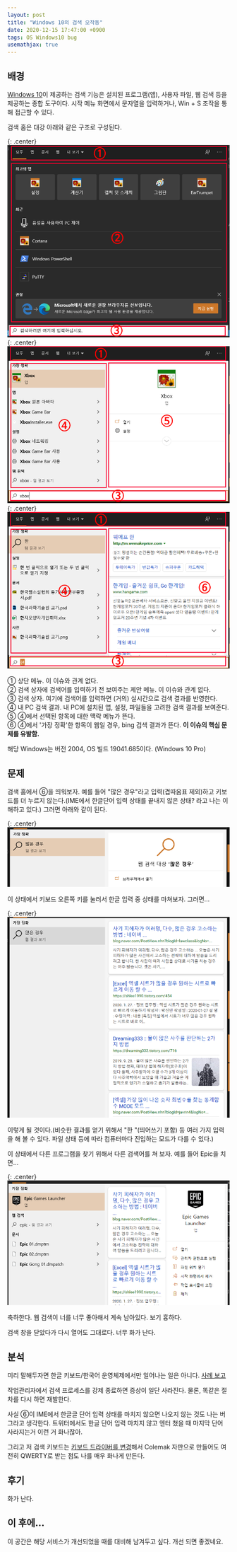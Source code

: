```yaml
---
layout: post
title: "Windows 10의 검색 오작동"
date: 2020-12-15 17:47:00 +0900
tags: OS Windows10 bug
usemathjax: true
---
```


## 배경

[Windows 10]이 제공하는 검색 기능은 설치된 프로그램(앱), 사용자 파일, 웹 검색 등을 제공하는 종합 도구이다. 시작 메뉴 화면에서 문자열을 입력하거나, Win + S 조작을 통해 접근할 수 있다.

검색 홈은 대강 아래와 같은 구조로 구성된다.

{: .center}
![검색 홈 1](/assets/img/2020-12-15-Windows%2010%20Search%20Malfunction_2020-12-15-18-27-35.png)
{: .center}
![검색 홈 2](/assets/img/2020-12-15-Windows%2010%20Search%20Malfunction_2020-12-15-18-28-02.png)
{: .center}
![검색 홈 3](/assets/img/2020-12-15-Windows%2010%20Search%20Malfunction_2020-12-15-18-28-12.png)

① 상단 메뉴. 이 이슈와 관계 없다.  
② 검색 상자에 검색어를 입력하기 전 보여주는 제안 메뉴. 이 이슈와 관계 없다.  
③ 검색 상자. 여기에 검색어를 입력하면 (거의) 실시간으로 검색 결과를 반영한다.  
④ 내 PC 검색 결과. 내 PC에 설치된 앱, 설정, 파일들을 고려한 검색 결과를 보여준다.  
⑤ ④에서 선택된 항목에 대한 맥락 메뉴가 뜬다.  
⑥ ④에서 '가장 정확'한 항목이 웹일 경우, bing 검색 결과가 뜬다. **이 이슈의 핵심 문제를 유발함.**

해당 Windows는 버전 2004, OS 빌드 19041.685이다. (Windows 10 Pro)

## 문제

검색 홈에서 ⑥을 띄워보자. 예를 들어 "많은 경우"라고 입력(겹따옴표 제외)하고 키보드를 더 누르지 않는다.(IME에서 한글단어 입력 상태를 끝내지 않은 상태? 라고 나는 이해하고 있다.) 그러면 아래와 같이 된다.

{: .center}
!["많은 경우"를 입력](/assets/img/2020-12-15-Windows%2010%20Search%20Malfunction_2020-12-15-18-41-26.png)

이 상태에서 키보드 오른쪽 키를 눌러서 한글 입력 중 상태를 마쳐보자. 그러면…

{: .center}
![웹 검색이 되고 있는 상태](/assets/img/2020-12-15-Windows%2010%20Search%20Malfunction_2020-12-15-18-43-02.png)

이렇게 될 것이다.(비슷한 결과를 얻기 위해서 "한 "(띄어쓰기 포함) 등 여러 가지 입력을 해 볼 수 있다. 파일 상태 등에 따라 컴퓨터마다 진입하는 모드가 다를 수 있다.)

이 상태에서 다른 프로그램을 찾기 위해서 다른 검색어를 쳐 보자. 예를 들어 Epic을 치면…

{: .center}
![웹 검색의 흔적이 남은 상태](/assets/img/2020-12-15-Windows%2010%20Search%20Malfunction_2020-12-15-18-45-56.png)

축하한다. 웹 검색이 너를 너무 좋아해서 계속 남아있다. 보기 흉하다.

검색 창을 닫았다가 다시 열어도 그대로다. 너무 화가 난다.

## 분석

미리 말해두자면 한글 키보드/한국어 운영체제에서만 일어나는 일은 아니다. [사례 보고](https://www.reddit.com/r/Windows10/comments/ipzwcy/random_bing_results_appear_on_search_bar/)

작업관리자에서 검색 프로세스를 강제 종료하면 증상이 일단 사라진다. 물론, 똑같은 절차를 다시 하면 재발한다.

사실 ⑥이 IME에서 한글글 단어 입력 상태를 마치지 않으면 나오지 않는 것도 나는 버그라고 생각한다. 트위터에서도 한글 단어 입력 마치지 않고 엔터 쳤을 때 마지막 단어 사라지는거 이런 거 화나잖아.

그리고 저 검색 키보드는 [키보드 드라이버를 변경](https://cosmic.mearie.org/f/ngsdoc/ngsm_kbddrv.htm)해서 Colemak 자판으로 만들어도 여전히 QWERTY로 받는 점도 나를 매우 화나게 만든다.

## 후기

화가 난다.

## 이 후에…

이 공간은 해당 서비스가 개선되었을 때를 대비해 남겨두고 싶다. 개선 되면 좋겠네요.

[Windows 10]: https://www.microsoft.com/ko-kr/windows
